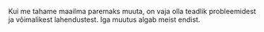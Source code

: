 Kui me tahame maailma paremaks muuta, on vaja olla teadlik probleemidest ja võimalikest lahendustest. Iga muutus algab meist endist.
